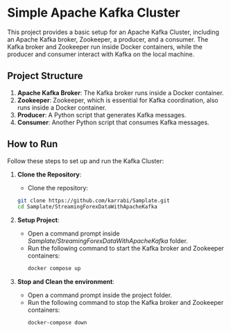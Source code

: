 
# Simple Apache Kafka Cluster

This project provides a basic setup for an Apache Kafka Cluster, including an Apache Kafka broker, Zookeeper, a producer, and a consumer. The Kafka broker and Zookeeper run inside Docker containers, while the producer and consumer interact with Kafka on the local machine.

## Project Structure

1. **Apache Kafka Broker**: The Kafka broker runs inside a Docker container.
2. **Zookeeper**: Zookeeper, which is essential for Kafka coordination, also runs inside a Docker container.
3. **Producer**: A Python script that generates Kafka messages.
4. **Consumer**: Another Python script that consumes Kafka messages.

## How to Run

Follow these steps to set up and run the Kafka Cluster:

1. **Clone the Repository**:
   - Clone the repository:
   ```bash
   git clone https://github.com/karrabi/Samplate.git
   cd Samplate/StreamingForexDataWithApacheKafka
   ```


2. **Setup Project**:
   - Open a command prompt inside *Samplate/StreamingForexDataWithApacheKafka* folder.
   - Run the following command to start the Kafka broker and Zookeeper containers:
     ```bash
     docker compose up
     ```

3. **Stop and Clean the environment**:
   - Open a command prompt inside the project folder.
   - Run the following command to stop the Kafka broker and Zookeeper containers:
     ```bash
     docker-compose down
     ```
